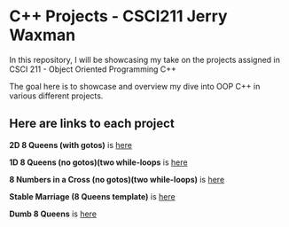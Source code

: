 # C++ Projects - CSCI211 Jerry Waxman

In this repository, I will be showcasing my take on the projects assigned in CSCI 211 - Object Oriented Programming C++

The goal here is to showcase and overview my dive into OOP C++ in various different projects.

## Here are links to each project

**2D 8 Queens (with gotos)** is [here](https://github.com/Dameme1/Projects-CSCI-211-Waxman/blob/10f6dd3bd03496a3355dee6490b185d36946c313/2d8queens.cpp)

**1D 8 Queens (no gotos)(two while-loops** is [here](https://github.com/Dameme1/Projects-CSCI-211-Waxman/blob/9f9943c1b3eb5957df95ac608030eada0867d3c1/1d8queensnogoto.cpp)

**8 Numbers in a Cross (no gotos)(two while-loops)** is [here](https://github.com/Dameme1/Projects-CSCI-211-Waxman/blob/54f161bfd4157955fb0cef13bd669dd18f3ba464/8numberscross.cpp)

**Stable Marriage (8 Queens template)** is [here](https://github.com/Dameme1/Projects-CSCI-211-Waxman/blob/1c808584a617db45649c0f7be9d7dd9d4c3fad1f/stablemarriage.cpp)

**Dumb 8 Queens** is [here](https://github.com/Dameme1/Projects-CSCI-211-Waxman/blob/000151c5c85a4c02c71c55688738930ba0e274bc/dumb8queens.cpp)

